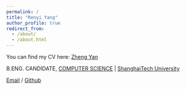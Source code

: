 ```yaml
---
permalink: /
title: "Renyi Yang"
author_profile: true
redirect_from: 
  - /about/
  - /about.html
---
```




You can find my CV here: [Zheng Yan](../files/yry.pdf)

B.ENG. CANDIDATE, [COMPUTER SCIENCE](https://sist.shanghaitech.edu.cn/sist_en/) | [ShanghaiTech University](https://www.shanghaitech.edu.cn/eng/)

[Email](mailto:yangzheng2023@shanghaitech.edu.cn) / [Github](https://github.com/boingcs)
